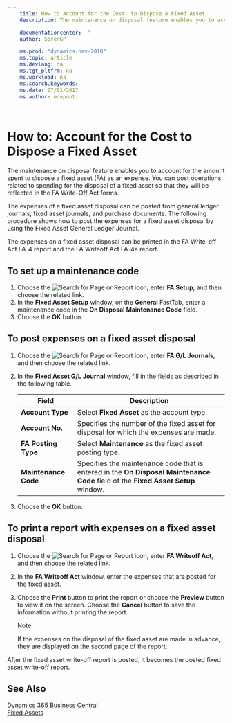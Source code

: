 ```yaml
---
    title: How to Account for the Cost  to Dispose a Fixed Asset
    description: The maintenance on disposal feature enables you to account for the amount spent to dispose a fixed asset (FA) as an expense. You can post operations related to spending for the disposal of a fixed asset so that they will be reflected in the FA Write-Off Act forms.

    documentationcenter: ''
    author: SorenGP

    ms.prod: "dynamics-nav-2018"
    ms.topic: article
    ms.devlang: na
    ms.tgt_pltfrm: na
    ms.workload: na
    ms.search.keywords:
    ms.date: 07/01/2017
    ms.author: edupont

---
```

# How to: Account for the Cost  to Dispose a Fixed Asset
The maintenance on disposal feature enables you to account for the amount spent to dispose a fixed asset (FA) as an expense. You can post operations related to spending for the disposal of a fixed asset so that they will be reflected in the FA Write-Off Act forms.  

The expenses of a fixed asset disposal can be posted from general ledger journals, fixed asset journals, and purchase documents. The following procedure shows how to post the expenses for a fixed asset disposal by using the Fixed Asset General Ledger Journal.  

The expenses on a fixed asset disposal can be printed in the FA Write-off Act FA-4 report and the FA Writeoff Act FA-4a report.  

## To set up a maintenance code  

1.  Choose the ![Search for Page or Report](../../media/ui-search/search_small.png "Search for Page or Report icon") icon, enter **FA Setup**, and then choose the related link.  
2.  In the **Fixed Asset Setup** window, on the **General** FastTab, enter a maintenance code in the **On Disposal Maintenance Code** field.  
3.  Choose the **OK** button.  

## To post expenses on a fixed asset disposal  

1.  Choose the ![Search for Page or Report](../../media/ui-search/search_small.png "Search for Page or Report icon") icon, enter **FA G/L Journals**, and then choose the related link.  
2.  In the **Fixed Asset G/L Journal** window, fill in the fields as described in the following table.  

    |Field|Description|  
    |---------------------------------|---------------------------------------|  
    |**Account Type**|Select **Fixed Asset** as the account type.|  
    |**Account No.**|Specifies the number of the fixed asset for disposal for which the expenses are made.|  
    |**FA Posting Type**|Select **Maintenance** as the fixed asset posting type.|  
    |**Maintenance Code**|Specifies the maintenance code that is entered in the **On Disposal Maintenance Code** field of the **Fixed Asset Setup** window.|  

3.  Choose the **OK** button.  

## To print a report with expenses on a fixed asset disposal  

1.  Choose the ![Search for Page or Report](../../media/ui-search/search_small.png "Search for Page or Report icon") icon, enter **FA Writeoff Act**, and then choose the related link.  
2.  In the **FA Writeoff Act** window, enter the expenses that are posted for the fixed asset.  
3.  Choose the **Print** button to print the report or choose the **Preview** button to view it on the screen. Choose the **Cancel** button to save the information without printing the report.  

    > [!NOTE]  
    >  If the expenses on the disposal of the fixed asset are made in advance, they are displayed on the second page of the report.  

After the fixed asset write-off report is posted, it becomes the posted fixed asset write-off report.  

## See Also
[Dynamics 365 Business Central](/dynamics365/business-central/)  
[Fixed Assets](../../fa-manage.md)
